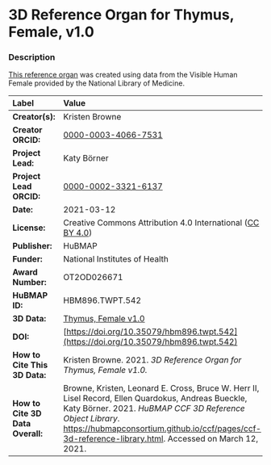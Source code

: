 # 3D Reference Organ for Thymus, Female, v1.0

### Description
[This reference organ](https://hubmapconsortium.github.io/ccf/pages/ccf-3d-reference-library.html) was created using data from the Visible Human Female provided by the National Library of Medicine.

| Label | Value |
| :------------- |:-------------|
| **Creator(s):** | Kristen Browne |
| **Creator ORCID:** | [0000-0003-4066-7531](https://orcid.org/0000-0003-4066-7531) |
| **Project Lead:** | Katy B&ouml;rner |
| **Project Lead ORCID:** | [0000-0002-3321-6137](https://orcid.org/0000-0002-3321-6137) |
| **Date:** | 2021-03-12 |
| **License:** | Creative Commons Attribution 4.0 International ([CC BY 4.0](https://creativecommons.org/licenses/by/4.0/)) |
| **Publisher:** | HuBMAP |
| **Funder:** | National Institutes of Health |
| **Award Number:** | OT2OD026671 |
| **HuBMAP ID:** | HBM896.TWPT.542 |
| **3D Data:** | [Thymus, Female v1.0](https://hubmapconsortium.github.io/ccf-releases/v1.0/models/VH_F_Thymus_v1.0.glb) |
| **DOI:** | [https://doi.org/10.35079/hbm896.twpt.542](https://doi.org/10.35079/hbm896.twpt.542) |
| **How to Cite This 3D Data:** | Kristen Browne. 2021. *3D Reference Organ for Thymus, Female v1.0.* | [https://doi.org/10.35079/hbm896.twpt.542](https://doi.org/10.35079/hbm896.twpt.542). Accessed on March 12, 2021. |
| **How to Cite 3D Data Overall:** | Browne, Kristen, Leonard E. Cross, Bruce W. Herr II, Lisel Record, Ellen Quardokus, Andreas Bueckle, Katy B&ouml;rner. 2021. *HuBMAP CCF 3D Reference Object Library*. https://hubmapconsortium.github.io/ccf/pages/ccf-3d-reference-library.html. Accessed on March 12, 2021. |
